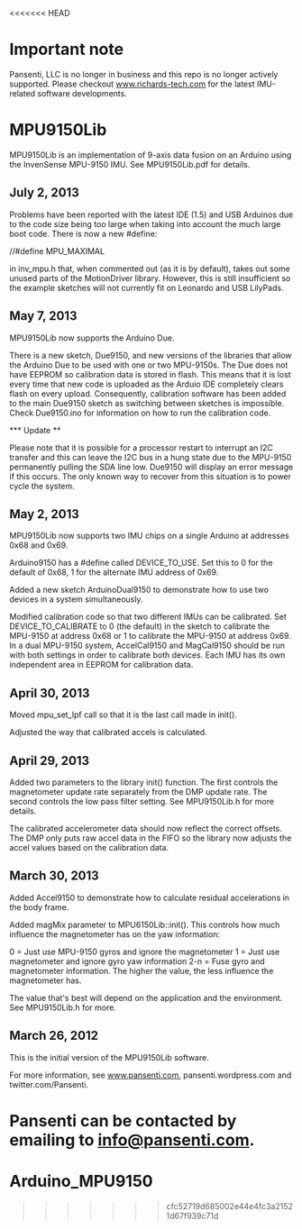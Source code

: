 <<<<<<< HEAD
# Important note

Pansenti, LLC is no longer in business and this repo is no longer actively supported. Please checkout www.richards-tech.com for the latest IMU-related software developments.

# MPU9150Lib

MPU9150Lib is an implementation of 9-axis data fusion on an Arduino using the InvenSense MPU-9150 IMU. See MPU9150Lib.pdf for details.

July 2, 2013
------------
Problems have been reported with the latest IDE (1.5) and USB Arduinos due to the code size being too large when taking into account the much large boot code. There is now a new #define:

//#define MPU_MAXIMAL

in inv_mpu.h that, when commented out (as it is by default), takes out some unused parts of the MotionDriver library. However, this is still insufficient so the example sketches will not currently fit on Leonardo and USB LilyPads.

May 7, 2013
-----------
MPU9150Lib now supports the Arduino Due.

There is a new sketch, Due9150, and new versions of the libraries that allow the Arduino Due to be used with one or two MPU-9150s. The Due does not have EEPROM so calibration data is stored in flash. This means that it is lost every time that new code is uploaded as the Arduio IDE completely clears flash on every upload. Consequently, calibration software has been added to the main Due9150 sketch as switching between sketches is impossible. Check Due9150.ino for information on how to run the calibration code.

*** Update **

Please note that it is possible for a processor restart to interrupt an I2C transfer and this can leave the I2C bus in a hung state due to the MPU-9150 permanently pulling the SDA line low. Due9150 will display an error message if this occurs. The only known way to recover from this situation is to power cycle the system.


May 2, 2013
-----------
MPU9150Lib now supports two IMU chips on a single Arduino at addresses 0x68 and 0x69.

Arduino9150 has a #define called DEVICE_TO_USE. Set this to 0 for the default of 0x68, 1 for the alternate IMU address of 0x69.

Added a new sketch ArduinoDual9150 to demonstrate how to use two devices in a system simultaneously.

Modified calibration code so that two different IMUs can be calibrated. Set DEVICE_TO_CALIBRATE to 0 (the default) in the sketch to calibrate the MPU-9150 at address 0x68 or 1 to calibrate the MPU-9150 at address 0x69. In a dual MPU-9150 system, AccelCal9150 and MagCal9150 should be run with both settings in order to calibrate both devices. Each IMU has its own independent area in EEPROM for calibration data. 

April 30, 2013
--------------
Moved mpu_set_lpf call so that it is the last call made in init().

Adjusted the way that calibrated accels is calculated.

April 29, 2013
--------------
Added two parameters to the library init() function. The first controls the magnetometer update rate separately from the DMP update rate. The second controls the low pass filter setting. See MPU9150Lib.h
for more details.

The calibrated accelerometer data should now reflect the correct offsets. The DMP only puts raw accel data in the FIFO so the library now adjusts the accel values based on the calibration data.

March 30, 2013
--------------
Added Accel9150 to demonstrate how to calculate residual accelerations in the body frame.

Added magMix parameter to MPU6150Lib::init(). This controls how much influence the magnetometer has on the yaw information:
  
  0 = Just use MPU-9150 gyros and ignore the magnetometer
  1 = Just use magnetometer and ignore gyro yaw information
  2-n = Fuse gyro and magnetometer information. The higher the value, the less influence the magnetometer has.

The value that's best will depend on the application and the environment. See MPU9150Lib.h for more.

March 26, 2012
--------------
This is the initial version of the MPU9150Lib software.

For more information, see www.pansenti.com,  pansenti.wordpress.com and twitter.com/Pansenti.

Pansenti can be contacted by emailing to info@pansenti.com.
=======
# Arduino_MPU9150
>>>>>>> cfc52719d685002e44e4fc3a21521d67f939c71d

